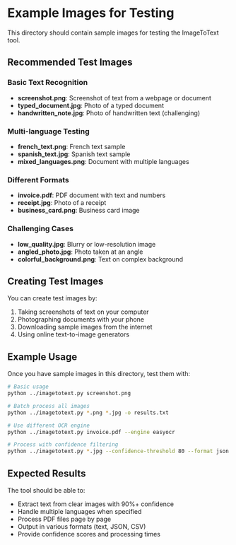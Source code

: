 # Example Images for Testing

This directory should contain sample images for testing the ImageToText tool.

## Recommended Test Images

### Basic Text Recognition
- **screenshot.png**: Screenshot of text from a webpage or document
- **typed_document.jpg**: Photo of a typed document
- **handwritten_note.jpg**: Photo of handwritten text (challenging)

### Multi-language Testing
- **french_text.png**: French text sample
- **spanish_text.jpg**: Spanish text sample  
- **mixed_languages.png**: Document with multiple languages

### Different Formats
- **invoice.pdf**: PDF document with text and numbers
- **receipt.jpg**: Photo of a receipt
- **business_card.png**: Business card image

### Challenging Cases
- **low_quality.jpg**: Blurry or low-resolution image
- **angled_photo.jpg**: Photo taken at an angle
- **colorful_background.png**: Text on complex background

## Creating Test Images

You can create test images by:

1. Taking screenshots of text on your computer
2. Photographing documents with your phone
3. Downloading sample images from the internet
4. Using online text-to-image generators

## Example Usage

Once you have sample images in this directory, test them with:

```bash
# Basic usage
python ../imagetotext.py screenshot.png

# Batch process all images
python ../imagetotext.py *.png *.jpg -o results.txt

# Use different OCR engine
python ../imagetotext.py invoice.pdf --engine easyocr

# Process with confidence filtering
python ../imagetotext.py *.jpg --confidence-threshold 80 --format json
```

## Expected Results

The tool should be able to:
- Extract text from clear images with 90%+ confidence
- Handle multiple languages when specified
- Process PDF files page by page
- Output in various formats (text, JSON, CSV)
- Provide confidence scores and processing times

